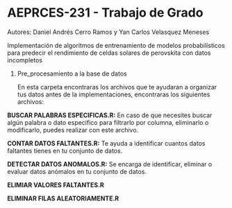 # AEPRCES-231 - Trabajo de Grado
Autores: Daniel Andrés Cerro Ramos y Yan Carlos Velasquez Meneses

Implementación de algoritmos de entrenamiento de modelos probabilísticos para predecir el rendimiento de celdas solares de perovskita con datos incompletos

1. Pre_procesamiento a la base de datos

   En esta carpeta encontraras los archivos que te ayudaran a organizar tus datos antes de la implementaciones, encontraras los siguientes archivos:

**BUSCAR PALABRAS ESPECIFICAS.R:** En caso de que necesites buscar algún palabra o dato especifico para filtrarlo por columna, eliminarlo o modificarlo, puedes realizar con este archivo.

**CONTAR DATOS FALTANTES.R:** Te ayuda a identificar cuantos datos faltantes tienes en tu conjunto de datos.

**DETECTAR DATOS ANOMALOS.R:** Se encarga de identificar, eliminar o evaluar datos anómalos en tu conjunto de datos.

**ELIMIAR VALORES FALTANTES.R**

**ELIMINAR FILAS ALEATORIAMENTE.R**
